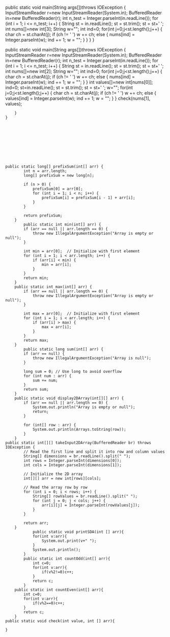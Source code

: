 public static void main(String args[])throws IOException {
        InputStreamReader r=new InputStreamReader(System.in);
        BufferedReader in=new BufferedReader(r);
        int n_test = Integer.parseInt(in.readLine());
        for (int i = 1; i <= n_test; i++) {
            String st = in.readLine();
            st = st.trim();
            st = st+' ';
            int nums[]=new int[3];
            String w="";
            int ind=0;
            for(int j=0;j<st.length();j++) {
                char ch = st.charAt(j);
                if (ch != ' ')
                    w += ch;
                else {
                    nums[ind] = Integer.parseInt(w);
                    ind += 1;
                    w = "";
                }
            }
        }
}









public static void main(String args[])throws IOException {
        InputStreamReader r=new InputStreamReader(System.in);
        BufferedReader in=new BufferedReader(r);
        int n_test = Integer.parseInt(in.readLine());
        for (int i = 1; i <= n_test; i++) {
            String st = in.readLine();
            st = st.trim();
            st = st+' ';
            int nums[]=new int[2];
            String w="";
            int ind=0;
            for(int j=0;j<st.length();j++) {
                char ch = st.charAt(j);
                if (ch != ' ')
                    w += ch;
                else {
                    nums[ind] = Integer.parseInt(w);
                    ind += 1;
                    w = "";
                }
            }
            int values[]=new int[nums[0]];
            ind=0;
            st=in.readLine();
            st = st.trim();
            st = st+' ';
            w="";
            for(int j=0;j<st.length();j++) {
                char ch = st.charAt(j);
                if (ch != ' ')
                    w += ch;
                else {
                    values[ind] = Integer.parseInt(w);
                    ind += 1;
                    w = "";
                }
            }
            check(nums[1], values);

        }
    }










    public static long[] prefixSum(int[] arr) {
            int n = arr.length;
            long[] prefixSum = new long[n];
    
            if (n > 0) {
                prefixSum[0] = arr[0];
                for (int i = 1; i < n; i++) {
                    prefixSum[i] = prefixSum[i - 1] + arr[i];
                }
            }
    
            return prefixSum;
        }
            public static int min(int[] arr) {
            if (arr == null || arr.length == 0) {
                throw new IllegalArgumentException("Array is empty or null");
            }
    
            int min = arr[0];  // Initialize with first element
            for (int i = 1; i < arr.length; i++) {
                if (arr[i] < min) {
                    min = arr[i];
                }
            }
            return min;
        }
        public static int max(int[] arr) {
            if (arr == null || arr.length == 0) {
                throw new IllegalArgumentException("Array is empty or null");
            }
    
            int max = arr[0];  // Initialize with first element
            for (int i = 1; i < arr.length; i++) {
                if (arr[i] > max) {
                    max = arr[i];
                }
            }
            return max;
        }
            public static long sum(int[] arr) {
            if (arr == null) {
                throw new IllegalArgumentException("Array is null");
            }
    
            long sum = 0; // Use long to avoid overflow
            for (int num : arr) {
                sum += num;
            }
            return sum;
        }
        public static void display2DArray(int[][] arr) {
            if (arr == null || arr.length == 0) {
                System.out.println("Array is empty or null");
                return;
            }
    
            for (int[] row : arr) {
                System.out.println(Arrays.toString(row));
            }
        }
    public static int[][] takeInput2DArray(BufferedReader br) throws IOException {
            // Read the first line and split it into row and column values
            String[] dimensions = br.readLine().split(" ");
            int rows = Integer.parseInt(dimensions[0]);
            int cols = Integer.parseInt(dimensions[1]);
    
            // Initialize the 2D array
            int[][] arr = new int[rows][cols];
    
            // Read the array row by row
            for (int i = 0; i < rows; i++) {
                String[] rowValues = br.readLine().split(" ");
                for (int j = 0; j < cols; j++) {
                    arr[i][j] = Integer.parseInt(rowValues[j]);
                }
            }
    
            return arr;
        }
                public static void printSDA(int [] arr){
                for(int v:arr){
                    System.out.print(v+" ");
                }
                System.out.println();
            }
            public static int countOdd(int[] arr){
                int c=0;
                for(int v:arr){
                    if(v%2!=0)c++;
                }
                return c;
            }
        public static int countEven(int[] arr){
            int c=0;
            for(int v:arr){
                if(v%2==0)c++;
            }
            return c;
        }
    public static void check(int value, int [] arr){
    
    }



    






